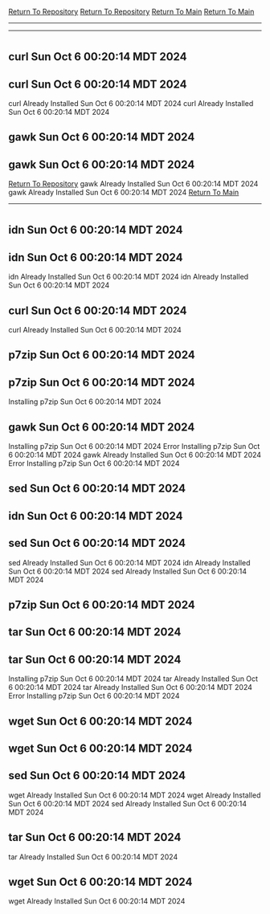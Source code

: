 [Return To Repository](https://github.com/DigitalWarrior/piholeparser/)
[Return To Repository](https://github.com/DigitalWarrior/piholeparser/)
[Return To Main](https://github.com/DigitalWarrior/piholeparser/blob/master/RecentRunLogs/Mainlog.md)
[Return To Main](https://github.com/DigitalWarrior/piholeparser/blob/master/RecentRunLogs/Mainlog.md)
____________________________________
____________________________________
# 
# 
## curl Sun Oct  6 00:20:14 MDT 2024
## curl Sun Oct  6 00:20:14 MDT 2024
curl Already Installed Sun Oct  6 00:20:14 MDT 2024
curl Already Installed Sun Oct  6 00:20:14 MDT 2024
## gawk Sun Oct  6 00:20:14 MDT 2024
## gawk Sun Oct  6 00:20:14 MDT 2024
[Return To Repository](https://github.com/DigitalWarrior/piholeparser/)
gawk Already Installed Sun Oct  6 00:20:14 MDT 2024
gawk Already Installed Sun Oct  6 00:20:14 MDT 2024
[Return To Main](https://github.com/DigitalWarrior/piholeparser/blob/master/RecentRunLogs/Mainlog.md)
____________________________________
# 
## idn Sun Oct  6 00:20:14 MDT 2024
## idn Sun Oct  6 00:20:14 MDT 2024
idn Already Installed Sun Oct  6 00:20:14 MDT 2024
idn Already Installed Sun Oct  6 00:20:14 MDT 2024
## curl Sun Oct  6 00:20:14 MDT 2024
curl Already Installed Sun Oct  6 00:20:14 MDT 2024
## p7zip Sun Oct  6 00:20:14 MDT 2024
## p7zip Sun Oct  6 00:20:14 MDT 2024
Installing p7zip Sun Oct  6 00:20:14 MDT 2024
## gawk Sun Oct  6 00:20:14 MDT 2024
Installing p7zip Sun Oct  6 00:20:14 MDT 2024
Error Installing p7zip Sun Oct  6 00:20:14 MDT 2024
gawk Already Installed Sun Oct  6 00:20:14 MDT 2024
Error Installing p7zip Sun Oct  6 00:20:14 MDT 2024
## sed Sun Oct  6 00:20:14 MDT 2024
## idn Sun Oct  6 00:20:14 MDT 2024
## sed Sun Oct  6 00:20:14 MDT 2024
sed Already Installed Sun Oct  6 00:20:14 MDT 2024
idn Already Installed Sun Oct  6 00:20:14 MDT 2024
sed Already Installed Sun Oct  6 00:20:14 MDT 2024
## p7zip Sun Oct  6 00:20:14 MDT 2024
## tar Sun Oct  6 00:20:14 MDT 2024
## tar Sun Oct  6 00:20:14 MDT 2024
Installing p7zip Sun Oct  6 00:20:14 MDT 2024
tar Already Installed Sun Oct  6 00:20:14 MDT 2024
tar Already Installed Sun Oct  6 00:20:14 MDT 2024
Error Installing p7zip Sun Oct  6 00:20:14 MDT 2024
## wget Sun Oct  6 00:20:14 MDT 2024
## wget Sun Oct  6 00:20:14 MDT 2024
## sed Sun Oct  6 00:20:14 MDT 2024
wget Already Installed Sun Oct  6 00:20:14 MDT 2024
wget Already Installed Sun Oct  6 00:20:14 MDT 2024
sed Already Installed Sun Oct  6 00:20:14 MDT 2024
## tar Sun Oct  6 00:20:14 MDT 2024
tar Already Installed Sun Oct  6 00:20:14 MDT 2024
## wget Sun Oct  6 00:20:14 MDT 2024
wget Already Installed Sun Oct  6 00:20:14 MDT 2024
